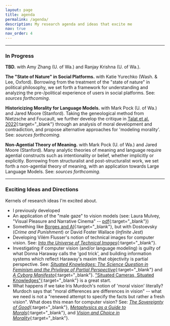 ```yaml
---
layout: page
title: agenda
permalink: /agenda/
description: My research agenda and ideas that excite me
nav: true
nav_order: 4
---
```


---

### In Progress

**TBD.** with Amy Zhang (U. of Wa.) and Ranjay Krishna (U. of Wa.).

**The "State of Nature" in Social Platforms.** with Katie Yurechko (Wash. & Lee, Oxford).
Borrowing from the treatment of the "state of nature" in political philosophy, we set forth a framework for understanding and analyzing the pre-/political experience of users in social platforms.
See: *sources forthcoming*.

**Historicizing Morality for Language Models.** with Mark Pock (U. of Wa.) and Jared Moore (Stanford).
Taking the geneological method from Nietzsche and Foucault, we further develop the critique in [Talat et al. 2022](https://aclanthology.org/2022.naacl-main.56.pdf){:target="_blank"} through an analysis of moral development and contradiction, and propose alternative approaches for 'modeling morality'.
See: *sources forthcoming.*

**Non-Agential Theory of Meaning.** with Mark Pock (U. of Wa.) and Jared Moore (Stanford).
Many analytic theories of meaning and language require agential constructs such as intentionality or belief, whether implicitly or explicitly.
Borrowing from structuralist and post-structuralist work, we set forth a non-agential theory of meaning, with an application towards Large Language Models.
See: *sources forthcoming.*

---

### Exciting Ideas and Directions
Kernels of research ideas I'm excited about.

- I previously developed 
- An application of the "male gaze" to vision models (see: Laura Mulvey, "Visual Pleasure and Narrative Cinema" -- [pdf](https://www.amherst.edu/system/files/media/1021/Laura%2520Mulvey,%2520Visual%2520Pleasure.pdf){:target="_blank"})
- Something like [Borges and AI](https://arxiv.org/pdf/2310.01425.pdf){:target="_blank"}, but with Dostoevsky (*Crime and Punishment*) or David Foster Wallace (*Infinite Jest*)
- Developing Vilém Flusser's notion of technical images for computer vision. See: [*Into the Universe of Technical Images*](https://www.are.na/block/3080997){:target="_blank"}.
- Investigating if computer vision (and/or language modeling) is guilty of what Donna Haraway calls the 'god trick', and building information systems which reflect Haraway's maxim that objectivity is partial perspective. See: [*Situated Knowledges: The Science Question in Feminism and the Privilege of Partial Perspective*](){:target="_blank"} and [*A Cyborg Manifesto*](){:target="_blank"}. ["Situated Cameras, Situated Knowledges"](https://arxiv.org/pdf/2307.00064.pdf){:target="_blank"} is a great start.
- What happens if we take Iris Murdoch's notion of 'moral vision' literally? Murdoch says that "moral differences are differences in vision" -- what we need is not a "renewed attempt to specify the facts but rather a fresh vision". What does this mean for computer vision? See: [*The Sovereignty of Good*](){:target="_blank"}, [*Metaphysics as a Guide to Morals*](){:target="_blank"}, and [*Vision and Choice in Morality*](){:target="_blank"}.


